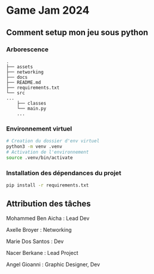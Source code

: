 # Game Jam 2024

## Comment setup mon jeu sous python

### Arborescence

```
.
├── assets
├── networking
├── docs
├── README.md
├── requirements.txt
└── src
...
    ├── classes
    └── main.py
    ...
```

### Environnement virtuel

```sh
# Creation du dossier d'env virtuel
python3 -m venv .venv
# Activation de l'environnement
source .venv/bin/activate
```

### Installation des dépendances du projet

```sh
pip install -r requirements.txt 
``` 
## Attribution des tâches

Mohammed Ben Aicha : Lead Dev

Axelle Broyer : Networking

Marie Dos Santos : Dev

Nacer Berkane : Lead Project

Angel Gioanni : Graphic Designer, Dev


